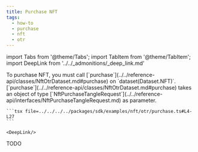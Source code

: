 ```yaml
---
title: Purchase NFT
tags:
  - how-to
  - purchase
  - nft
  - otr
---
```


import Tabs from '@theme/Tabs';
import TabItem from '@theme/TabItem';
import DeepLink from '../../_admonitions/_deep_link.md'

<Tabs>
  <TabItem value="otr" label="OTR">
    To purchase NFT, you must call [`purchase`](../../reference-api/classes/NftOtrDataset.md#purchase) on `dataset(Dataset.NFT)`.
    [`purchase`](../../reference-api/classes/NftOtrDataset.md#purchase) takes an object of type [`NftPurchaseTangleRequest`](../../reference-api/interfaces/NftPurchaseTangleRequest.md) as parameter.

    ```tsx file=../../../../packages/sdk/examples/nft/otr/purchase.ts#L4-L27
    ```

    <DeepLink/>
  </TabItem>  
  <TabItem value="https" label="HTTPS">
    TODO
  </TabItem>
</Tabs>
